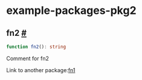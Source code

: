# example-packages-pkg2

## fn2 <a id="fn2" href="#fn2">#</a>

```ts
function fn2(): string
```

Comment for fn2

Link to another package:[fn1](example-packages-pkg1.md#fn1)
